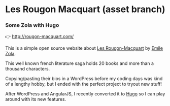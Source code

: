 # Les Rougon Macquart (asset branch)
### Some Zola with Hugo

👉 http://rougon-macquart.com/

This is a simple open source website about [Les Rougon-Macquart](https://en.wikipedia.org/wiki/Les_Rougon-Macquart) by [Emile Zola](https://en.wikipedia.org/wiki/%C3%89mile_Zola).

This well known french literature saga holds 20 books and more than a thousand characters.

Copying/pasting their bios in a WordPress before my coding days was kind of a lengthy hobby, but I ended with the perfect project to tryout new stuff!

After WordPress and AngularJS, I recently converted it to [Hugo](https://gohugo.io/) so I can play around with its new features.
